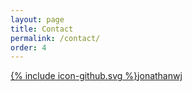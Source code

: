```yaml
---
layout: page
title: Contact
permalink: /contact/
order: 4
---
```


<a href="https://github.com/jonathanwj"><span class="icon icon--github">{% include icon-github.svg %}</span><span class="username">jonathanwj</span></a>